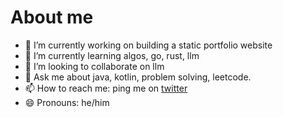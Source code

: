 # About me
- 🔭 I’m currently working on building a static portfolio website
- 🌱 I’m currently learning algos, go, rust, llm
- 👯 I’m looking to collaborate on llm
- 💬 Ask me about java, kotlin, problem solving, leetcode. 
- 📫 How to reach me: ping me on [twitter](https://twitter.com/lostsoil)
- 😄 Pronouns: he/him
